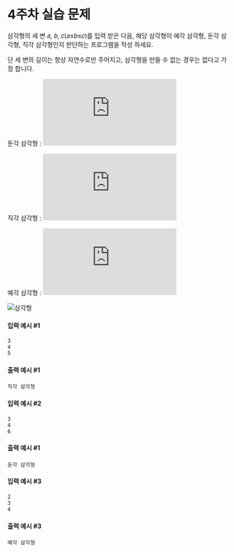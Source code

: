# 4주차 실습 문제
삼각형의 세 변 𝑎, 𝑏, 𝑐(𝑎≤𝑏≤𝑐)를 입력 받은 다음, 해당 삼각형이 예각 삼각형, 둔각 삼각형, 직각 삼각형인지 판단하는 프로그램을 작성 하세요.

단 세 변의 길이는 항상 자연수로만 주어지고, 삼각형을 만들 수 없는 경우는 없다고 가정 합니다.

둔각 삼각형 : ![둔각](https://latex.codecogs.com/gif.latex?a%5E2&plus;b%5E2%3Cc%5E2)

직각 삼각형 : ![직각](https://latex.codecogs.com/gif.latex?a%5E2&plus;b%5E2%3Dc%5E2)

예각 삼각형 : ![예각](https://latex.codecogs.com/gif.latex?a%5E2&plus;b%5E2%3Ec%5E2)

![삼각형](https://mblogthumb-phinf.pstatic.net/20160822_120/freewheel3_14718423422207TLyW_JPEG/KakaoTalk_20160822_134018320.jpg?type=w800)

#### 입력 예시 #1
```
3
4
5
```

#### 출력 예시 #1
```
직각 삼각형
```

#### 입력 예시 #2
```
3
4
6
```

#### 출력 예시 #1
```
둔각 삼각형
```


#### 입력 예시 #3
```
2
3
4
```

#### 출력 예시 #3
```
예각 삼각형
```